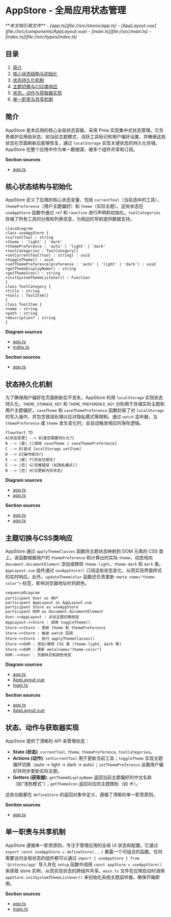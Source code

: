 # AppStore - 全局应用状态管理

<cite>
**本文档引用文件**  
- [app.ts](file://src/stores/app.ts)
- [AppLayout.vue](file://src/components/AppLayout.vue)
- [main.ts](file://src/main.ts)
- [index.ts](file://src/types/index.ts)
</cite>

## 目录
1. [简介](#简介)
2. [核心状态结构与初始化](#核心状态结构与初始化)
3. [状态持久化机制](#状态持久化机制)
4. [主题切换与CSS类响应](#主题切换与css类响应)
5. [状态、动作与获取器实现](#状态动作与获取器实现)
6. [单一职责与共享机制](#单一职责与共享机制)

## 简介
AppStore 是本应用的核心全局状态容器，采用 Pinia 实现集中式状态管理。它负责维护应用级状态，如当前主题模式、活跃工具标识和用户偏好设置，并确保这些状态在页面刷新后能够恢复。通过 `localStorage` 实现关键状态的持久化存储，AppStore 在整个应用中作为单一数据源，被多个组件共享和订阅。

**Section sources**
- [app.ts](file://src/stores/app.ts#L0-L307)

## 核心状态结构与初始化
AppStore 定义了应用的核心状态变量，包括 `currentTool`（当前选中的工具）、`themePreference`（用户主题偏好）和 `theme`（实际主题）。这些状态在 `useAppStore` 函数中通过 `ref` 和 `reactive` 进行声明和初始化。`toolCategories` 存储了所有工具的分类和列表信息，为侧边栏导航提供数据支持。

```mermaid
classDiagram
class useAppStore {
+currentTool : string
+theme : 'light' | 'dark'
+themePreference : 'auto' | 'light' | 'dark'
+toolCategories : ToolCategory[]
+setCurrentTool(tool : string) : void
+toggleTheme() : void
+setThemePreference(preference : 'auto' | 'light' | 'dark') : void
+getThemeDisplayName() : string
+getThemeIcon() : string
+initSystemThemeListener() : Function
}
class ToolCategory {
+title : string
+tools : ToolItem[]
}
class ToolItem {
+name : string
+path : string
+description? : string
}
```

**Diagram sources**
- [app.ts](file://src/stores/app.ts#L91-L305)
- [index.ts](file://src/types/index.ts#L9-L12)

**Section sources**
- [app.ts](file://src/stores/app.ts#L91-L305)

## 状态持久化机制
为了确保用户偏好在页面刷新后不丢失，AppStore 利用 `localStorage` 实现状态持久化。`THEME_STORAGE_KEY` 和 `THEME_PREFERENCE_KEY` 分别用于存储实际主题和用户主题偏好。`saveTheme` 和 `saveThemePreference` 函数封装了对 `localStorage` 的写入操作，并包含错误处理以应对隐私模式等限制。通过 `watch` 监听器，当 `themePreference` 或 `theme` 发生变化时，会自动触发相应的保存逻辑。

```mermaid
flowchart TD
A[状态变更] --> B{是否需要持久化?}
B --> |是| C[调用 saveTheme / saveThemePreference]
C --> D[尝试 localStorage.setItem]
D --> E{操作成功?}
E --> |是| F[状态已保存]
E --> |否| G[忽略错误 (如隐私模式)]
B --> |否| H[仅更新内存状态]
```

**Diagram sources**
- [app.ts](file://src/stores/app.ts#L38-L55)
- [app.ts](file://src/stores/app.ts#L280-L305)

**Section sources**
- [app.ts](file://src/stores/app.ts#L38-L55)
- [app.ts](file://src/stores/app.ts#L280-L305)

## 主题切换与CSS类响应
AppStore 通过 `applyThemeClasses` 函数将主题状态映射到 DOM 元素的 CSS 类上。该函数根据用户的 `themePreference` 和计算出的实际 `theme`，动态地向 `document.documentElement` 添加或移除 `theme-light`、`theme-dark` 和 `dark` 类。`AppLayout.vue` 组件通过 `useAppStore()` 订阅这些状态变化，从而实现界面样式的实时响应。此外，`updateThemeColor` 函数还负责更新 `<meta name="theme-color">` 标签，影响浏览器地址栏的颜色。

```mermaid
sequenceDiagram
participant User as 用户
participant AppLayout as AppLayout.vue
participant Store as useAppStore
participant DOM as document.documentElement
User->>AppLayout : 点击主题切换按钮
AppLayout->>Store : 调用 toggleTheme()
Store->>Store : 更新 theme 和 themePreference
Store->>Store : 触发 watch 回调
Store->>Store : 执行 applyThemeClasses()
Store->>DOM : 添加/移除 CSS 类 (theme-light, dark 等)
Store->>DOM : 更新 meta[name="theme-color"]
DOM-->>User : 页面样式和颜色改变
```

**Diagram sources**
- [app.ts](file://src/stores/app.ts#L57-L99)
- [AppLayout.vue](file://src/components/AppLayout.vue#L67)
- [main.ts](file://src/main.ts#L16)

**Section sources**
- [app.ts](file://src/stores/app.ts#L57-L99)
- [AppLayout.vue](file://src/components/AppLayout.vue#L67)

## 状态、动作与获取器实现
AppStore 提供了清晰的 API 来管理状态：
- **State (状态)**: `currentTool`, `theme`, `themePreference`, `toolCategories`。
- **Actions (动作)**: `setCurrentTool` 用于更新当前工具；`toggleTheme` 实现主题循环切换（auto -> light -> dark -> auto）；`setThemePreference` 设置用户偏好并同步更新实际主题。
- **Getters (获取器)**: `getThemeDisplayName` 返回当前主题偏好的中文名称（如“浅色模式”）；`getThemeIcon` 返回对应的主题图标（如 ☀️）。

这些功能都在 `defineStore` 的返回对象中定义，遵循了清晰的单一职责原则。

**Section sources**
- [app.ts](file://src/stores/app.ts#L210-L252)

## 单一职责与共享机制
AppStore 遵循单一职责原则，专注于管理应用的全局 UI 状态和配置。它通过 `export const useAppStore = defineStore(...)` 暴露一个可组合的函数。任何需要访问全局状态的组件都可以通过 `import { useAppStore } from '@/stores/app'` 导入并在 `setup` 函数中调用 `const appStore = useAppStore()` 来获取 store 实例，从而实现状态的跨组件共享。`main.ts` 文件在应用启动时调用 `appStore.initSystemThemeListener()` 来初始化系统主题监听器，确保开箱即用。

**Section sources**
- [app.ts](file://src/stores/app.ts#L91-L305)
- [main.ts](file://src/main.ts#L16)